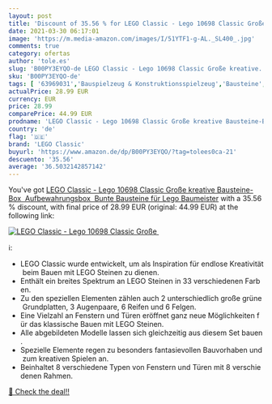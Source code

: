 ```yaml
---
layout: post
title: 'Discount of 35.56 % for LEGO Classic - Lego 10698 Classic Große '
date: 2021-03-30 06:17:01
image: 'https://m.media-amazon.com/images/I/51YTF1-g-AL._SL400_.jpg'
comments: true
category: ofertas
author: 'tole.es'
slug: 'B00PY3EYQO-de LEGO Classic - Lego 10698 Classic Große kreative...'
sku: 'B00PY3EYQO-de'
tags: [ '63969031','Bauspielzeug & Konstruktionsspielzeug','Bausteine','Produkte','Spielzeug','lego','lego classic', ]
actualPrice: 28.99 EUR
currency: EUR
price: 28.99
comparePrice: 44.99 EUR
prodname: 'LEGO Classic - Lego 10698 Classic Große kreative Bausteine-Box  Aufbewahrungsbox  Bunte Bausteine für Lego Baumeister'
country: 'de'
flag: '🇩🇪'
brand: 'LEGO Classic'
buyurl: 'https://www.amazon.de/dp/B00PY3EYQO/?tag=tolees0ca-21'
descuento: '35.56'
average: '36.5032142857142'
---
```


You've got [LEGO Classic - Lego 10698 Classic Große kreative Bausteine-Box  Aufbewahrungsbox  Bunte Bausteine für Lego Baumeister](https://www.amazon.de/dp/B00PY3EYQO/?tag=tolees0ca-21) with a  35.56 % discount, with final price of 28.99 EUR (original: 44.99 EUR) at the following link:

[![LEGO Classic - Lego 10698 Classic Große ](https://m.media-amazon.com/images/I/51YTF1-g-AL._SL400_.jpg)](https://www.amazon.de/dp/B00PY3EYQO/?tag=tolees0ca-21)

ℹ️:

- LEGO Classic wurde entwickelt, um als Inspiration für endlose Kreativität beim Bauen mit LEGO Steinen zu dienen.
- Enthält ein breites Spektrum an LEGO Steinen in 33 verschiedenen Farben.
- Zu den speziellen Elementen zählen auch 2 unterschiedlich große grüne Grundplatten, 3 Augenpaare, 6 Reifen und 6 Felgen.
- Eine Vielzahl an Fenstern und Türen eröffnet ganz neue Möglichkeiten für das klassische Bauen mit LEGO Steinen.
- Alle abgebildeten Modelle lassen sich gleichzeitig aus diesem Set bauen.
- Spezielle Elemente regen zu besonders fantasievollen Bauvorhaben und zum kreativen Spielen an.
- Beinhaltet 8 verschiedene Typen von Fenstern und Türen mit 8 verschiedenen Rahmen.

[🛒 Check the deal!!](https://www.amazon.de/dp/B00PY3EYQO/?tag=tolees0ca-21)
